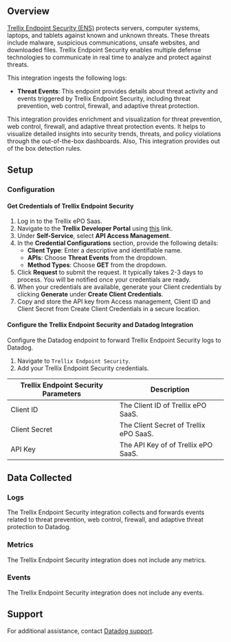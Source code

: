 ## Overview

[Trellix Endpoint Security (ENS)][1] protects servers, computer systems, laptops, and tablets against known and unknown threats. These threats include malware, suspicious communications, unsafe websites, and downloaded files. Trellix Endpoint Security enables multiple defense technologies to communicate in real time to analyze and protect against threats.

This integration ingests the following logs:

- **Threat Events**: This endpoint provides details about threat activity and events triggered by Trellix Endpoint Security, including threat prevention, web control, firewall, and adaptive threat protection.

This integration provides enrichment and visualization for threat prevention, web control, firewall, and adaptive threat protection events. It helps to visualize detailed insights into security trends, threats, and policy violations through the out-of-the-box dashboards. Also, This integration provides out of the box detection rules.

## Setup

### Configuration

#### Get Credentials of Trellix Endpoint Security

1. Log in to the Trellix ePO Saas.
2. Navigate to the **Trellix Developer Portal** using [this][2] link.
3. Under **Self-Service**, select **API Access Management**.
4. In the **Credential Configurations** section, provide the following details:
   - **Client Type**: Enter a descriptive and identifiable name.
   - **APIs**: Choose **Threat Events** from the dropdown.
   - **Method Types**: Choose **GET** from the dropdown.
5. Click **Request** to submit the request. It typically takes 2-3 days to process. You will be notified once your credentials are ready.
6. When your credentials are available, generate your Client credentials by clicking **Generate** under **Create Client Credentials**.
7. Copy and store the API key from Access management, Client ID and Client Secret from Create Client Credentials in a secure location.

#### Configure the Trellix Endpoint Security and Datadog Integration

Configure the Datadog endpoint to forward Trellix Endpoint Security logs to Datadog.

1. Navigate to `Trellix Endpoint Security`.
2. Add your Trellix Endpoint Security credentials.

| Trellix Endpoint Security Parameters | Description                            |
| ------------------------------------ | -------------------------------------- |
| Client ID                            | The Client ID of Trellix ePO SaaS.     |
| Client Secret                        | The Client Secret of Trellix ePO SaaS. |
| API Key                              | The API Key of of Trellix ePO SaaS.    |

## Data Collected

### Logs

The Trellix Endpoint Security integration collects and forwards events related to threat prevention, web control, firewall, and adaptive threat protection to Datadog.

### Metrics

The Trellix Endpoint Security integration does not include any metrics.

### Events

The Trellix Endpoint Security integration does not include any events.

## Support

For additional assistance, contact [Datadog support][3].

[1]: https://www.trellix.com/products/endpoint-security/
[2]: https://developer.manage.trellix.com/mvision/selfservice/home
[3]: https://docs.datadoghq.com/help/
